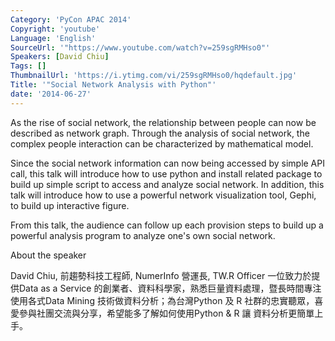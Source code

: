```yaml
---
Category: 'PyCon APAC 2014'
Copyright: 'youtube'
Language: 'English'
SourceUrl: '"https://www.youtube.com/watch?v=259sgRMHso0"'
Speakers: [David Chiu]
Tags: []
ThumbnailUrl: 'https://i.ytimg.com/vi/259sgRMHso0/hqdefault.jpg'
Title: '"Social Network Analysis with Python"'
date: '2014-06-27'
---
```

As the rise of social network, the relationship between people can now be described as network graph. Through the analysis of social network, the complex people interaction can be characterized by mathematical model.

Since the social network information can now being accessed by simple API call, this talk will introduce how to use python and install related package to build up simple script to access and analyze social network. In addition, this talk will introduce how to use a powerful network visualization tool, Gephi, to build up interactive figure.

From this talk, the audience can follow up each provision steps to build up a powerful analysis program to analyze one's own social network.


About the speaker

David Chiu, 前趨勢科技工程師, NumerInfo 營運長, TW.R Officer 一位致力於提供Data as a Service 的創業者、資料科學家，熟悉巨量資料處理，暨長時間專注使用各式Data Mining 技術做資料分析；為台灣Python 及 R 社群的忠實聽眾，喜愛參與社團交流與分享，希望能多了解如何使用Python & R 讓 資料分析更簡單上手。